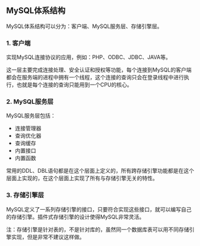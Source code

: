 ## MySQL体系结构
MySQL体系结构可以分为：客户端、MySQL服务层、存储引擎层。

### 1. 客户端
实现MySQL连接协议的应用，例如：PHP、ODBC、JDBC、JAVA等。

这一层主要完成连接处理、安全认证和授权等功能，每个连接到MySQL的客户端都会在服务端的进程中拥有一个线程，这个连接的查询只会在登录线程中进行执行，也就是每个连接的查询只能用到一个CPU的核心。

### 2. MySQL服务层
MySQL服务层包括：
- 连接管理器
- 查询优化器
- 查询缓存
- 内置接口
- 内置函数

常用的DDL、DBL语句都是在这个层面上定义的，所有跨存储引擎功能都是在这个层面上实现的，在这个层面上实现了所有与存储引擎无关的特性。

### 3. 存储引擎层
MySQL定义了一系列存储引擎的接口，只要符合实现这些接口，就可以编写自己的存储引擎。插件式存储引擎的设计使得MySQL非常灵活。

注：存储引擎是针对表的，不是针对库的，虽然同一个数据库表可以用不同存储引擎实现，但是非常不建议这样做。